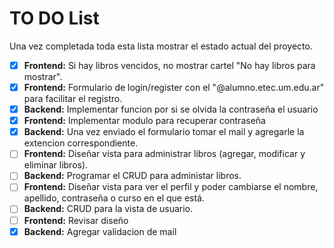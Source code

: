 # TO DO List

Una vez completada toda esta lista mostrar el estado actual del proyecto.

 - [x] **Frontend:** Si hay libros vencidos, no mostrar cartel "No hay libros para mostrar".
 - [x] **Frontend:** Formulario de login/register con el "@alumno.etec.um.edu.ar" para facilitar el registro.
 - [x] **Backend:** Implementar funcion por si se olvida la contraseña el usuario
 - [x] **Frontend:** Implementar modulo para recuperar contraseña
 - [x] **Backend:** Una vez enviado el formulario tomar el mail y agregarle la extencion correspondiente.
 - [ ] **Frontend:** Diseñar vista para administrar libros (agregar, modificar y eliminar libros).
 - [ ] **Backend:** Programar el CRUD para administar libros.
 - [ ] **Frontend:** Diseñar vista para ver el perfil y poder cambiarse el nombre, apellido, contraseña o curso en el que está.
 - [ ] **Backend:** CRUD para la vista de usuario.
 - [ ] **Frontend:** Revisar diseño
 - [x] **Backend:** Agregar validacion de mail